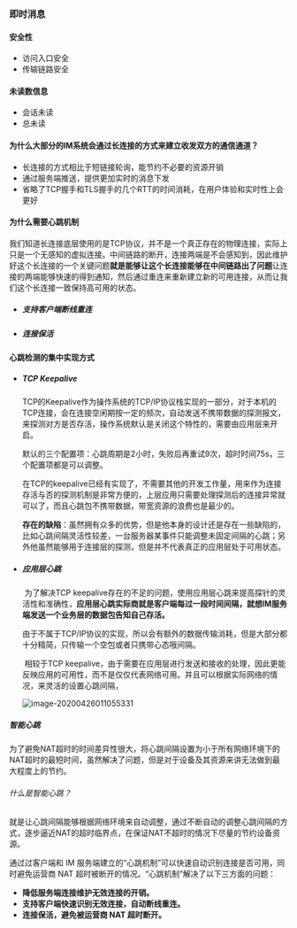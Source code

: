 ### 即时消息

#### 安全性

- 访问入口安全
- 传输链路安全



#### 未读数信息

- 会话未读
- 总未读



#### 为什么大部分的IM系统会通过长连接的方式来建立收发双方的通信通道？



- 长连接的方式相比于短链接轮询，能节约不必要的资源开销
- 通过服务端推送，提供更加实时的消息下发
- 省略了TCP握手和TLS握手的几个RTT的时间消耗，在用户体验和实时性上会更好





#### 为什么需要心跳机制

我们知道长连接底层使用的是TCP协议，并不是一个真正存在的物理连接，实际上只是一个无感知的虚拟连接。中间链路的断开，连接两端是不会感知到，因此维护好这个长连接的一个关键问题**就是能够让这个长连接能够在中间链路出了问题**让连接的两端能够快速的得到通知，然后通过重连来重新建立新的可用连接，从而让我们这个长连接一致保持高可用的状态。

- ##### 支持客户端断线重连

- ##### 连接保活



#### 心跳检测的集中实现方式



- ##### TCP Keepalive

  ​		TCP的Keepalive作为操作系统的TCP/IP协议栈实现的一部分，对于本机的TCP连接，会在连接空闲期按一定的频次，自动发送不携带数据的探测报文，来探测对方是否存活，操作系统默认是关闭这个特性的，需要由应用层来开启。

  ​		默认的三个配置项：心跳周期是2小时，失败后再重试9次，超时时间75s，三个配置项都是可以调整。

  ​		在TCP的keepalive已经有实现了，不需要其他的开发工作量，用来作为连接存活与否的探测机制是非常方便的，上层应用只需要处理探测后的连接异常就可以了，而且心跳包不携带数据，带宽资源的浪费也是最少的。

  

  ​		**存在的缺陷**：虽然拥有众多的优势，但是他本身的设计还是存在一些缺陷的，比如心跳间隔灵活性较差，一台服务器某事件只能调整未固定间隔的心跳；另外他虽然能够用于连接层的探测，但是并不代表真正的应用层处于可用状态。

  

- ##### 应用层心跳

  ​	为了解决TCP keepalive存在的不足的问题，使用应用层心跳来提高探针的灵活性和准确性，**应用层心跳实际商就是客户端每过一段时间间隔，就想IM服务端发送一个业务层的数据包告知自己存活。**

  ​		由于不属于TCP/IP协议的实现，所以会有额外的数据传输消耗，但是大部分都十分精简，只传输一个空包或者只携带心态哦间隔。

  ​		相较于TCP keepalive，由于需要在应用层进行发送和接收的处理，因此更能反映应用的可用性，而不是仅仅代表网络可用。并且可以根据实际网络的情况，来灵活的设置心跳间隔，

  ![image-20200426011055331](C:\Users\LB\AppData\Roaming\Typora\typora-user-images\image-20200426011055331.png)



##### 智能心跳

​	为了避免NAT超时的时间差异性很大，将心跳间隔设置为小于所有网络环境下的NAT超时的最短时间，虽然解决了问题，但是对于设备及其资源来讲无法做到最大程度上的节约。

###### 		什么是智能心跳？

​				就是让心跳间隔能够根据网络环境来自动调整，通过不断自动的调整心跳间隔的方式，逐步逼近NAT的超时临界点，在保证NAT不超时的情况下尽量的节约设备资源。





通过过客户端和 IM 服务端建立的“心跳机制”可以快速自动识别连接是否可用，同时避免运营商 NAT 超时被断开的情况。“心跳机制”解决了以下三方面的问题：

- **降低服务端连接维护无效连接的开销。**
- **支持客户端快速识别无效连接，自动断线重连。**
- **连接保活，避免被运营商 NAT 超时断开。**







